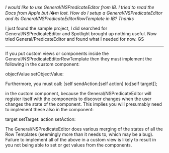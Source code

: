 *I would like to use General/NSPredicateEditor from IB. I tried to read the Docs from Apple but I�m lost. How do I setup a General/NSPredicateEditor and its General/NSPredicateEditorRowTemplate in IB?
Thanks*

I just found the sample project, I did searched for General/NSPredicateEditor and Spotlight brought up nothing useful. Now tried General/PredicateEditor and found what I needed for now. 
GS

-------

If you put custom views or components inside the General/NSPredicateEditorRowTemplate then they must implement the following in the custom component:

objectValue
setObjectValue:

Furthermore, you must call:
 [self sendAction:[self action] to:[self target]];

in the custom component, because the General/NSPredicateEditor will register itself with the components to discover changes when the user changes the state of the component. This implies you will presumably need to implement these also in the component:

target
setTarget:
action
setAction:

The General/NSPredicateEditor does various merging of the states of all the Row Templates (seemingly more than it needs to, which may be a bug). Failure to implement all of the above in a custom view is likely to result in you not being able to set or get values from the components.